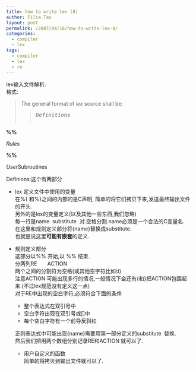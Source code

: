 ```yaml
---
title: how to write lex (8)
author: Filia.Tao
layout: post
permalink: /2007/04/16/how-to-write-lex-8/
categories:
  - compiler
  - lex
tags:
  - compiler
  - lex
  - re
---
```

lex输入文件解析.  
格式:

> The general format of *lex* source shall be:
> 
> > <pre><em>Definitions</em>

<strong>%%</strong>

<em>Rules</em>

<strong>%%</strong>

<em>User</em>Subroutines</pre>

Definions:这个有两部分

  * lex 定义文件中使用的变量  
    在%{ 和%}之间的内部的是C声明, 简单的将它们拷贝下来,发送最终输出文件的开头.  
    另外的是lex的变量定义(以及其他一些东西,我们忽略)  
    每一行是name  substitute  对.空格分割.name必须是一个合法的C变量名.  
    在这里和规则定义部分将{name}替换成substitute.  
    也就是说这里**可能有嵌套**的定义.
  * 规则定义部分  
    这部分以%% 开始,以 %% 结束.  
    分两列RE       ACTION  
    两个之间的分割符为空格(或其他空字符比如\t)  
    注意ACTION 可能出现多行的情况,一般情况下会还有{和}把ACTION包围起来.(不过lex规范没有定义这一点)  
    对于RE中出现的空白字符,必须符合下面的条件</p> 
      * 整个表达式在双引号中
      * 空白字符出现在双引号或[]中
      * 每个空白字符有一个前导反斜杠
    
    正则表达式中可能出现{name}需要用第一部分定义的substitute  替换.  
    然后我们把用两个数组分别记录RE和ACTION 就可以了.</li> 
    
      * 用户自定义的函数  
        简单的将拷贝到输出文件就可以了.</ul>
